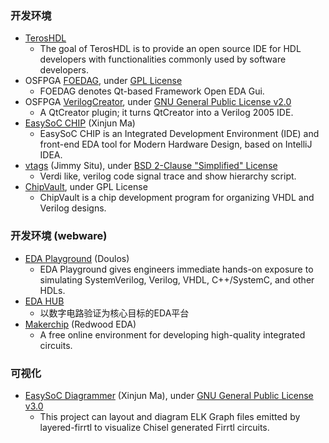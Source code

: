 ### 开发环境
* [TerosHDL](https://github.com/TerosTechnology/vscode-terosHDL)
  - The goal of TerosHDL is to provide an open source IDE for HDL developers with functionalities commonly used by software developers.
* OSFPGA [FOEDAG](https://github.com/os-fpga/FOEDAG.git), under [GPL License](https://github.com/os-fpga/FOEDAG/blob/main/LICENSE)
  - FOEDAG denotes Qt-based Framework Open EDA Gui.
* OSFPGA [VerilogCreator](https://github.com/rochus-keller/verilogcreator/), under [GNU General Public License v2.0](https://github.com/rochus-keller/VerilogCreator/blob/master/LICENSE.GPL2)
  - A QtCreator plugin; it turns QtCreator into a Verilog 2005 IDE.
* [EasySoC CHIP](https://github.com/easysoc/chip) (Xinjun Ma)
  - EasySoC CHIP is an Integrated Development Environment (IDE) and front-end EDA tool for Modern Hardware Design, based on IntelliJ IDEA. 
* [vtags](https://github.com/jimmysitu/vtags) (Jimmy Situ), under [BSD 2-Clause "Simplified" License](https://github.com/jimmysitu/vtags/blob/master/LICENSE)
  - Verdi like, verilog code signal trace and show hierarchy script.
* [ChipVault](http://freshmeat.sourceforge.net/projects/chipvault), under GPL License
  - ChipVault is a chip development program for organizing VHDL and Verilog designs.

### 开发环境 (webware)

* [EDA Playground](https://www.edaplayground.com/) (Doulos)
  - EDA Playground gives engineers immediate hands-on exposure to simulating SystemVerilog, Verilog, VHDL, C++/SystemC, and other HDLs.
* [EDA HUB](https://edahub.cn/)
  - 以数字电路验证为核心目标的EDA平台
* [Makerchip](http://makerchip.com/) (Redwood EDA)
  - A free online environment for developing high-quality integrated circuits.

### 可视化
+ [EasySoC Diagrammer](https://github.com/easysoc/easysoc-diagrammer) (Xinjun Ma), under [GNU General Public License v3.0](https://github.com/easysoc/easysoc-diagrammer/blob/master/LICENSE)
  - This project can layout and diagram ELK Graph files emitted by layered-firrtl to visualize Chisel generated Firrtl circuits.
